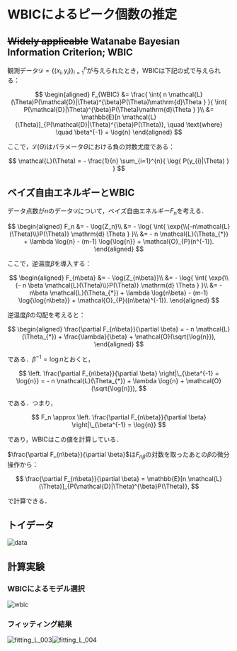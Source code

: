 # WBICによるピーク個数の推定

## ~~Widely applicable~~ Watanabe Bayesian Information Criterion; WBIC
観測データ$`\mathcal{D}=\{(x_i, y_i)\}_{i=1}^{n}`$が与えられたとき，WBICは下記の式で与えられる：

$$
\begin{aligned}
  F_{WBIC} &= \frac{
                \int{ n \mathcal{L}(\Theta)P(\mathcal{D}|\Theta)^{\beta}P(\Theta)\mathrm{d}\Theta }
              }{
                \int{ P(\mathcal{D}|\Theta)^{\beta}P(\Theta)\mathrm{d}\Theta }
              }\\
  &= \mathbb{E}[n \mathcal{L}(\Theta)]_{P(\mathcal{D}|\Theta)^{\beta}P(\Theta)},
  \quad \text{where} \quad \beta^{-1} = \log{n}
\end{aligned}
$$

ここで，$`\mathcal{L}(\Theta)`$はパラメータ$`\Theta`$における負の対数尤度である：

$$
  \mathcal{L}(\Theta) = - \frac{1}{n} \sum_{i=1}^{n}{ \log{ P(y_{i}|\Theta) } }
$$

## ベイズ自由エネルギーとWBIC
データ点数が$`n`$のデータ$`\mathcal{D}`$について，ベイズ自由エネルギー$`F_n`$を考える．

$$
\begin{aligned}
  F_n &= - \log{Z_n}\\
    &= - \log{ \int{ \exp{\\{-n\mathcal{L}(\Theta)\\}P(\Theta)} \mathrm{d} \Theta } }\\
    &= - n \mathcal{L}(\Theta_{*}) + \lambda \log{n} - (m-1) \log{\log{n}} + \mathcal{O}_{P}(n^{-1}).
\end{aligned}
$$

ここで，逆温度$`\beta`$を導入する：

$$
\begin{aligned}
  F_{n\beta} &= - \log{Z_{n\beta}}\\
    &= - \log{ \int{ \exp{\\{- n \beta \mathcal{L}(\Theta)\\}P(\Theta)} \mathrm{d} \Theta } }\\
    &= - n\beta \mathcal{L}(\Theta_{*}) + \lambda \log{n\beta} - (m-1) \log{\log{n\beta}} + \mathcal{O}_{P}((n\beta)^{-1}).
\end{aligned}
$$

逆温度$`\beta`$の勾配を考えると：

$$
\begin{aligned}
  \frac{\partial F_{n\beta}}{\partial \beta} = - n \mathcal{L}(\Theta_{*}) + \frac{\lambda}{\beta} + \mathcal{O}(\sqrt{\log{n}}),
\end{aligned}
$$

である．$`\beta^{-1} = \log{n}`$とおくと，

$$
  \left. \frac{\partial F_{n\beta}}{\partial \beta} \right|\_{\beta^{-1} = \log{n}} = - n \mathcal{L}(\Theta_{*}) + \lambda \log{n} + \mathcal{O}(\sqrt{\log{n}}),
$$

である．つまり，

$$
  F_n \approx \left. \frac{\partial F_{n\beta}}{\partial \beta} \right|\_{\beta^{-1} = \log{n}}
$$

であり，WBICはこの値を計算している．

$`\frac{\partial F_{n\beta}}{\partial \beta}`$は$`F_{n\beta}`$の対数を取ったあとの$`\beta`$の微分操作から：

$$
  \frac{\partial F_{n\beta}}{\partial \beta} = \mathbb{E}[n \mathcal{L}(\Theta)]_{P(\mathcal{D}|\Theta)^{\beta}P(\Theta)},
$$

で計算できる．

## トイデータ

![data](https://github.com/user-attachments/assets/a00186c2-6fcf-485d-a5f5-f22ac95c0036)

## 計算実験

### WBICによるモデル選択

![wbic](https://github.com/user-attachments/assets/eb90503b-a191-44aa-8391-85aaa0804259)


### フィッティング結果

![fitting_L_003](https://github.com/user-attachments/assets/e6e0b702-80e8-414a-8872-2b17487993cb)![fitting_L_004](https://github.com/user-attachments/assets/5dea02cd-7bb1-4a72-8632-25e8a339ca3e)

